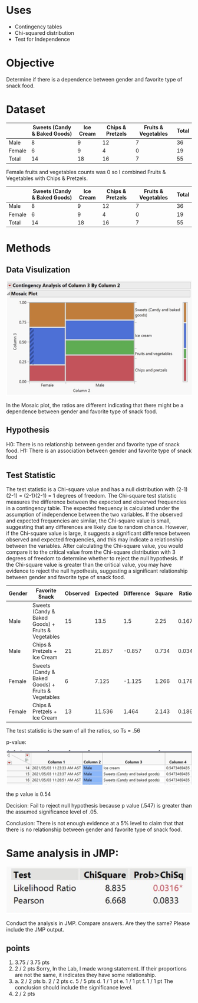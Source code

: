 # Uses
- Contingency tables
- Chi-squared distribution
- Test for Independence

# Objective
Determine if there is a dependence between gender and favorite type of snack food.

# Dataset

|                   | Sweets (Candy & Baked Goods) | Ice Cream | Chips & Pretzels | Fruits & Vegetables | Total |
|-------------------|-------------------------------|-----------|------------------|----------------------|-------|
| Male              | 8                             | 9         | 12               | 7                    | 36    |
| Female            | 6                             | 9         | 4                | 0                    | 19    |
| Total             | 14                            | 18        | 16               | 7                    | 55    |

Female fruits and vegetables counts was 0 so I combined Fruits & Vegetables with Chips & Pretzels.

|                   | Sweets (Candy & Baked Goods) | Ice Cream | Chips & Pretzels | Fruits & Vegetables | Total |
|-------------------|-------------------------------|-----------|------------------|----------------------|-------|
| Male              | 8                             | 9         | 12               | 7                    | 36    |
| Female            | 6                             | 9         | 4                | 0                    | 19    |
| Total             | 14                            | 18        | 16               | 7                    | 55    |

# Methods
## Data Visulization
![image](https://github.com/4nuG/Statistical-Analysis/blob/main/Test%20for%20Independence/Screenshot%202024-02-02%20at%2012.10.46%20PM.png)

In the Mosaic plot, the ratios are different indicating that there might be a dependence between gender and favorite type of snack food.

## Hypothesis 
H0: There is no relationship between gender and favorite type of snack food.
H1: There is an association between gender and favorite type of snack food

## Test Statistic
The test statistic is a Chi-square value and has a null distribution with (2-1)(2-1) = (2-1)(2-1) = 1 degrees of freedom.
The Chi-square test statistic measures the difference between the expected and observed frequencies in a contingency table. 
The expected frequency is calculated under the assumption of independence between the two variables. If the observed and expected frequencies are similar, the Chi-square value is small, suggesting that any differences are likely due to random chance. However, if the Chi-square value is large, it suggests a significant difference between observed and expected frequencies, and this may indicate a relationship between the variables.
After calculating the Chi-square value, you would compare it to the critical value from the Chi-square distribution with 3 degrees of freedom to determine whether to reject the null hypothesis. If the Chi-square value is greater than the critical value, you may have evidence to reject the null hypothesis, suggesting a significant relationship between gender and favorite type of snack food.

| Gender | Favorite Snack | Observed | Expected | Difference | Square | Ratio   |
|--------|----------------|----------|----------|------------|--------|---------|
| Male   | Sweets (Candy & Baked Goods) + Fruits & Vegetables | 15   | 13.5   | 1.5        | 2.25   | 0.167   |
| Male   | Chips & Pretzels + Ice Cream                          | 21   | 21.857 | -0.857     | 0.734  | 0.034   |
| Female | Sweets (Candy & Baked Goods) + Fruits & Vegetables | 6    | 7.125  | -1.125     | 1.266 | 0.178   |
| Female | Chips & Pretzels + Ice Cream                          | 13   | 11.536 | 1.464      | 2.143 | 0.186  |

The test statistic is the sum of all the ratios, so Ts = .56

p-value: 

![image](https://github.com/4nuG/Statistical-Analysis/blob/main/Comparing%20Two%20Population%20Means/Screenshot%202024-02-02%20at%202.10.52%20PM.png)

the p value is 0.54

Decision: Fail to reject null hypothesis because p value (.547) is greater than the assumed significance level
of .05.

Conclusion: There is not enough evidence at a 5% level to claim that that there is no relationship between
gender and favorite type of snack food.

# Same analysis in JMP:
![image](https://github.com/4nuG/Statistical-Analysis/blob/main/Test%20for%20Independence/Screenshot%202024-02-02%20at%202.27.07%20PM.png)

Conduct the analysis in JMP. Compare answers. Are they the same? Please include the JMP
output.

## points
1. 3.75 / 3.75 pts 
2. 2 / 2 pts Sorry, In the Lab, I made wrong statement. If their proportions are not the same, it indicates they have some relationship. 
3. a. 2 / 2 pts b. 2 / 2 pts c. 5 / 5 pts d. 1 / 1 pt e. 1 / 1 pt f. 1 / 1 pt The conclusion should include the significance level. 
4. 2 / 2 pts

